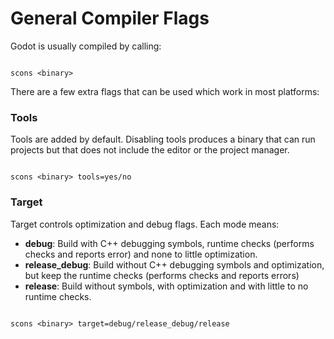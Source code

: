 # General Compiler Flags

Godot is usually compiled by calling:

```

scons <binary>

```

There are a few extra flags that can be used which work in most platforms:

### Tools

Tools are added by default. Disabling tools produces a binary that can run projects but that does not include the editor or the project manager.

```

scons <binary> tools=yes/no

```

### Target

Target controls optimization and debug flags. Each mode means:

*  **debug**: Build with C++ debugging symbols, runtime checks (performs checks and reports error) and none to little optimization.
*  **release_debug**: Build without C++ debugging symbols and optimization, but keep the runtime checks (performs checks and reports errors)
*  **release**: Build without symbols, with optimization and with little to no runtime checks.


```

scons <binary> target=debug/release_debug/release

```


